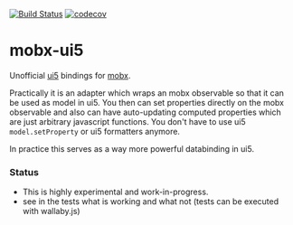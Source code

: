 [![Build Status](https://travis-ci.org/geekflyer/mobx-ui5.svg?branch=master)](https://travis-ci.org/geekflyer/mobx-ui5) [![codecov](https://codecov.io/gh/geekflyer/mobx-ui5/branch/master/graph/badge.svg)](https://codecov.io/gh/geekflyer/mobx-ui5)


mobx-ui5
========

Unofficial [ui5](https://github.com/SAP/openui5) bindings for [mobx](https://github.com/mobxjs/mobx).

Practically it is an adapter which wraps an mobx observable so that it can be used as model in ui5. You then can set properties directly on the mobx observable and also can have auto-updating computed properties which are just arbitrary javascript functions. You don't have to use ui5 `model.setProperty` or ui5 formatters anymore.

In practice this serves as a way more powerful databinding in ui5.

### Status

- This is highly experimental and work-in-progress. 
- see in the tests what is working and what not (tests can be executed with wallaby.js)